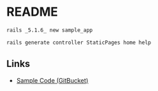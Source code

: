 # README

``` sh
rails _5.1.6_ new sample_app

rails generate controller StaticPages home help
```

## Links
- [Sample Code (GitBucket)](https://bitbucket.org/railstutorial/sample_app_4th_ed/src/master/)
